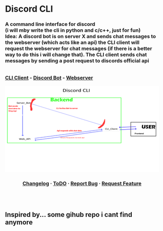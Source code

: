 <h1>Discord CLI</h1>
<h3>A command line interface for discord<br>
(i will mby write the cli in python and c/c++, just for fun)<br>
Idea:
A discord bot is on server X and sends chat messages to the webserver (which acts like an api) the CLI client will request the webserver for chat messages (if there is a better way to do this i will change that). The CLI client sends chat messages by sending a post request to discords official api<br><br>

<a href="https://github.com/TerrificTable/Discord-CLI/tree/master/cli_client">CLI Client</a> - 
<a href="https://github.com/TerrificTable/Discord-CLI/tree/master/discord_bot">Discord Bot</a> - 
<a href="https://github.com/TerrificTable/Discord-CLI/tree/master/webserver">Webserver</a>

<img src="https://github.com/TerrificTable/Discord_CLI/blob/main/Discord_CLI_Idea.png"></h3>

<div class="links" align="center">
    <h3>
        <a href="https://github.com/TerrificTable/Discord-CLI/blob/main/Changelog.txt">Changelog</a>
        ·
        <a href="https://github.com/TerrificTable/Discord-CLI/blob/main/ToDo.md">ToDO</a>
        ·
        <a href="https://github.com/TerrificTable/Discord-CLI/issues">Report Bug</a>
        ·
        <a href="https://github.com/TerrificTable/Discord-CLI/issues">Request Feature</a>
    </h3>
</div>

<br><br>
<h2>Inspired by... some gihub repo i cant find anymore</h2>
